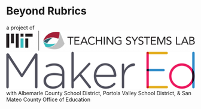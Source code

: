 # Beyond Rubrics
a project of
<img src="docs/logo-TSL.jpg" max-width="500">
<img src="docs/logo-makered.png" max-height="100">
with Albemarle County School District, Portola Valley School District, & San Mateo County Office of Education
